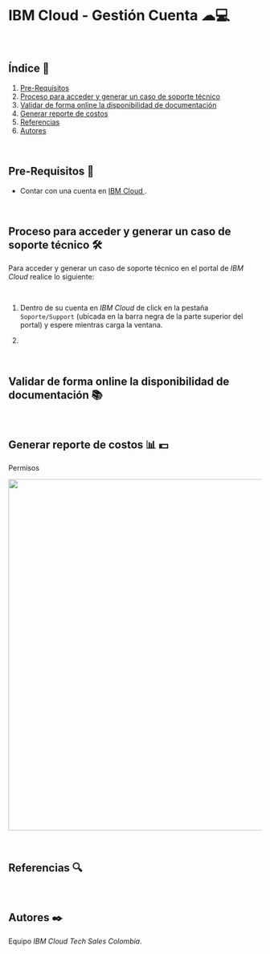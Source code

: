# IBM Cloud - Gestión Cuenta ☁💻
<br />

## Índice  📰
1. [Pre-Requisitos](#Pre-Requisitos-bookmark_tabs)
2. [Proceso para acceder y generar un caso de soporte técnico](#Proceso-para-acceder-y-generar-un-caso-de-soporte-técnico-hammer_and_wrench)
3. [Validar de forma online la disponibilidad de documentación](#Validar-de-forma-online-la-disponibilidad-de-documentación-books)
4. [Generar reporte de costos](#Generar-reporte-de-costos-bar_chart-dollar)
5. [Referencias](#Referencias-mag)
6. [Autores](#Autores-black_nib)
<br />

## Pre-Requisitos :bookmark_tabs:
* Contar con una cuenta en <a href="https://cloud.ibm.com/"> IBM Cloud </a>.
<br />

## Proceso para acceder y generar un caso de soporte técnico :hammer_and_wrench:
Para acceder y generar un caso de soporte técnico en el portal de *IBM Cloud* realice lo siguiente:

<br />

1. Dentro de su cuenta en *IBM Cloud* de click en la pestaña ```Soporte/Support``` (ubicada en la barra negra de la parte superior del portal) y espere mientras carga la ventana.

2.   

<br />

## Validar de forma online la disponibilidad de documentación :books:
<br />

## Generar reporte de costos :bar_chart: :dollar:
Permisos

<p align="center"><img width="700" src="https://github.com/emeloibmco/IBM-Cloud-Gestion-Cuenta/blob/main/Im%C3%A1genes/Permisos.PNG"></p>
<br />

## Referencias :mag:
<br />

## Autores :black_nib:
Equipo *IBM Cloud Tech Sales Colombia*.
